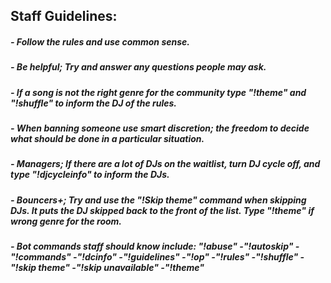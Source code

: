 ## Staff Guidelines:

##### - Follow the rules and use common sense.
##### - Be helpful; Try and answer any questions people may ask.
##### - If a song is not the right genre for the community type "!theme" and "!shuffle" to inform the DJ of the rules.
##### - When banning someone use smart discretion; the freedom to decide what should be done in a particular situation.
##### - Managers; If there are a lot of DJs on the waitlist, turn DJ cycle off, and type "!djcycleinfo" to inform the DJs.
##### - Bouncers+; Try and use the "!Skip theme" command when skipping DJs. It puts the DJ skipped back to the front of the list. Type "!theme" if wrong genre for the room.
##### - Bot commands staff should know include: "!abuse" -"!autoskip" -"!commands" -"!dcinfo" -"!guidelines" -"!op" -"!rules" -"!shuffle" -"!skip theme" -"!skip unavailable" -"!theme"